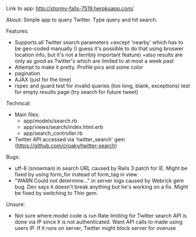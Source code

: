 Link to app:
  http://stormy-falls-7519.herokuapp.com/

About:
  Simple app to query Twitter. Type query and hit search.


Features:
- Supports all Twitter search parameters
  +except 'nearby' which has to be geo-coded manually (I guess it's possible to do that using broswer location info, but it's not a terribly important feature)
  +also results are only as good as Twitter's which are limited to at most a week past
- Attempt to make it pretty. Profile pics and some color
- pagination
- AJAX (just for the time)
- rspec and guard
  test for invalid queries (too long, blank, exceptions)
  test for empty results page (try search for future tweet)


Technical:
- Main files:
  + app/models/search.rb
  + app/views/search/index.html.erb
  + app/search_controller.rb
- Twitter API accessed via 
  'twitter_search' gem (https://github.com/croaky/twitter-search)


Bugs:
- utf-8 (snowman) in search URL
  caused by Rails 3 patch for IE. Might be fixed by using form_for instead of form_tag in view
- "WARN Could not determine..." in server logs
  caused by Webrick gem bug. Dev says it doesn't break anything but he's working on a fix. Might be fixed by switching to Thin gem.


Unsure:
- Not sure where model code is run
  Rate limiting for Twitter search API is done via IP since it is not authenticated. Want API calls to made using users IP. If it runs on server, Twitter might block server for overuse